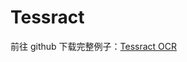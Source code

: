 # Tessract 

<Badge type="tip" text="6.2.9" vertical="top" /> <Badge type="tip" text="实验" vertical="middle" />

前往 github 下载完整例子：[Tessract OCR](https://github.com/wilinz/autoxjs-tessocr)
